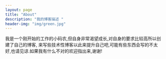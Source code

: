 ```yaml
---
layout: page
title: "About"
description: "我的博客描述 " 
header-img: "img/green.jpg"
---
```


我是一个刚开始的工作的小码农,但自身非常渴望成长,对自身的要求比较高所以创建了自己的博客,
来写些技术性博客以此来提升自己吧,可能有些东西会写的不太好,也请见谅.如果我有什么不对的欢迎指出来,谢谢!






